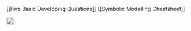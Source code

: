 
[[Five Basic Developing Questions]]
[[Symbolic Modelling Cheatsheet]]

<img src='https://scrapbox.io/api/pages/nishio/en/icon' alt='en.icon' height="19.5"/>
